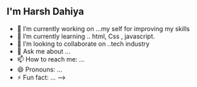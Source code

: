 ## I'm Harsh Dahiya
- 🔭 I’m currently working on ...my self for improving my skills 
- 🌱 I’m currently learning .. html, Css , javascript.
- 👯 I’m looking to collaborate on ..tech industry 
- 💬 Ask me about ...
- 📫 How to reach me: ...
- 😄 Pronouns: ...
- ⚡ Fun fact: ...
-->
